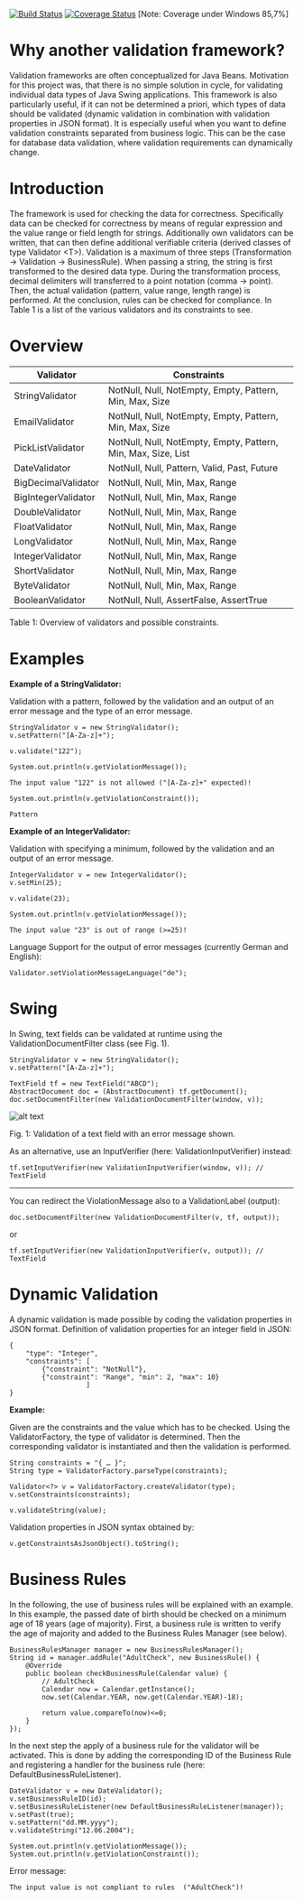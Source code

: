 [![Build Status](https://travis-ci.org/relvaner/tools4j-validator.svg?branch=master)](https://travis-ci.org/relvaner/tools4j-validator)
[![Coverage Status](https://coveralls.io/repos/github/relvaner/tools4j-validator/badge.svg?branch=master)](https://coveralls.io/github/relvaner/tools4j-validator?branch=master)
[Note: Coverage under Windows 85,7%]

Why another validation framework?
=================================

Validation frameworks are often conceptualized for Java Beans. Motivation for this project was, that there is no simple solution in cycle, for validating individual data types of Java Swing applications. This framework is also particularly useful, if it can not be determined a priori, which types of data should be validated (dynamic validation in combination with validation properties in JSON format). It is especially useful when you want to define validation constraints separated from business logic. This can be the case for database data validation, where validation requirements can dynamically change.


Introduction
============

The framework is used for checking the data for correctness. Specifically data can be checked for correctness by means of regular expression and the value range or field length for strings. Additionally own validators can be written, that can then define additional verifiable criteria (derived classes of type Validator &lt;T&gt;). Validation is a maximum of three steps (Transformation → Validation → BusinessRule). When passing a string, the string is first transformed to the desired data type. During the transformation process, decimal delimiters will transferred to a point notation (comma → point). Then, the actual validation (pattern, value range, length range) is performed. At the conclusion, rules can be checked for compliance. In Table 1 is a list of the various validators and its constraints to see.

Overview
========

| Validator | Constraints |
| --------- | ----------- |
| StringValidator     | NotNull, Null, NotEmpty, Empty, Pattern, Min, Max, Size |
| EmailValidator      | NotNull, Null, NotEmpty, Empty, Pattern, Min, Max, Size |
| PickListValidator   | NotNull, Null, NotEmpty, Empty, Pattern, Min, Max, Size, List |
| DateValidator       | NotNull, Null, Pattern, Valid, Past, Future |
| BigDecimalValidator | NotNull, Null, Min, Max, Range |
| BigIntegerValidator | NotNull, Null, Min, Max, Range |
| DoubleValidator     | NotNull, Null, Min, Max, Range |
| FloatValidator      | NotNull, Null, Min, Max, Range |
| LongValidator       | NotNull, Null, Min, Max, Range |
| IntegerValidator    | NotNull, Null, Min, Max, Range |
| ShortValidator      | NotNull, Null, Min, Max, Range |
| ByteValidator       | NotNull, Null, Min, Max, Range |
| BooleanValidator    | NotNull, Null, AssertFalse, AssertTrue |

Table 1: Overview of validators and possible constraints.

Examples
========
<b>Example of a StringValidator:</b>

Validation with a pattern, followed by the validation and an output of an error message and the type of an error message.
<pre><code>StringValidator v = new StringValidator();
v.setPattern("[A-Za-z]+");

v.validate("122");

System.out.println(v.getViolationMessage());

The input value "122" is not allowed ("[A-Za-z]+" expected)!

System.out.println(v.getViolationConstraint());

Pattern</code></pre>
<b>Example of an IntegerValidator:</b>

Validation with specifying a minimum, followed by the validation and an output of an error message.
<pre><code>IntegerValidator v = new IntegerValidator();
v.setMin(25);

v.validate(23);

System.out.println(v.getViolationMessage());

The input value "23" is out of range (>=25)!</code></pre>

Language Support for the output of error messages (currently German and English):

<pre><code>Validator.setViolationMessageLanguage("de");</code></pre>

Swing
=====

In Swing, text fields can be validated at runtime using the ValidationDocumentFilter class (see Fig. 1).

<pre><code>StringValidator v = new StringValidator();
v.setPattern("[A-Za-z]+");

TextField tf = new TextField("ABCD");
AbstractDocument doc = (AbstractDocument) tf.getDocument();
doc.setDocumentFilter(new ValidationDocumentFilter(window, v));</code></pre>

![alt text](https://github.com/relvaner/tools4j-validator/blob/master/doc/images/ValidationDocumentFilter.jpg "ValidationDocumentFilter")

Fig. 1: Validation of a text field with an error message shown.

As an alternative, use an InputVerifier (here: ValidationInputVerifier) instead:

<pre><code>tf.setInputVerifier(new ValidationInputVerifier(window, v)); // TextField</code></pre>

---

You can redirect the ViolationMessage also to a ValidationLabel (output):

<pre><code>doc.setDocumentFilter(new ValidationDocumentFilter(v, tf, output));</code></pre>

or

<pre><code>tf.setInputVerifier(new ValidationInputVerifier(v, output)); // TextField</code></pre>

Dynamic Validation
==================
A dynamic validation is made possible by coding the validation properties in JSON format. Definition of validation properties for an integer field in JSON:

<pre><code>{
    "type": "Integer",
    "constraints": [
        {"constraint": "NotNull"},
        {"constraint": "Range", "min": 2, "max": 10}
                   ]
}</code></pre>

<b>Example:</b>

Given are the constraints and the value which has to be checked. Using the ValidatorFactory, the type of validator is determined. Then the corresponding validator is instantiated and then the validation is performed.

<pre><code>String constraints = "{ … }";
String type = ValidatorFactory.parseType(constraints);

Validator&lt;?&gt; v = ValidatorFactory.createValidator(type);
v.setConstraints(constraints);

v.validateString(value);</code></pre>

Validation properties in JSON syntax obtained by:

<pre><code>v.getConstraintsAsJsonObject().toString();</code></pre>

Business Rules
==============

In the following, the use of business rules will be explained with an example. In this example, the passed date of birth should be checked on a minimum age of 18 years (age of majority). First, a business rule is written to verify the age of majority and added to the Business Rules Manager (see below).

<pre><code>BusinessRulesManager manager = new BusinessRulesManager();
String id = manager.addRule("AdultCheck", new BusinessRule<Calendar>() {
	@Override
	public boolean checkBusinessRule(Calendar value) {
		// AdultCheck
		Calendar now = Calendar.getInstance();
		now.set(Calendar.YEAR, now.get(Calendar.YEAR)-18);
				
		return value.compareTo(now)<=0;
	}
});</code></pre>

In the next step the apply of a business rule for the validator will be activated. This is done by adding the corresponding ID of the Business Rule and registering a handler for the business rule (here: DefaultBusinessRuleListener).

<pre><code>DateValidator v = new DateValidator();
v.setBusinessRuleID(id);
v.setBusinessRuleListener(new DefaultBusinessRuleListener(manager));
v.setPast(true);
v.setPattern("dd.MM.yyyy");
v.validateString("12.06.2004");

System.out.println(v.getViolationMessage());
System.out.println(v.getViolationConstraint());
</code></pre>

Error message:

<pre><code>The input value is not compliant to rules  ("AdultCheck")!</code></pre>